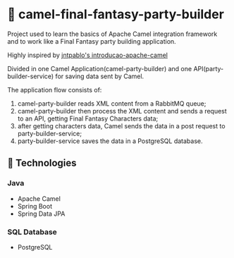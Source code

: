 # :camel: camel-final-fantasy-party-builder
Project used to learn the basics of Apache Camel integration framework and to work like a Final Fantasy party building application.

Highly inspired by [jntpablo's introducao-apache-camel](https://github.com/jntpablo/introducao-apache-camel)

Divided in one Camel Application(camel-party-builder) and one API(party-builder-service) for saving data sent by Camel.

The application flow consists of:
1. camel-party-builder reads XML content from a RabbitMQ queue;
2. camel-party-builder then process the XML content and sends a request to an API, getting Final Fantasy Characters data;
3. after getting characters data, Camel sends the data in a post request to party-builder-service;
4. party-builder-service saves the data in a PostgreSQL database.

## :crystal_ball: Technologies
### Java
* Apache Camel
* Spring Boot
* Spring Data JPA
### SQL Database
* PostgreSQL
